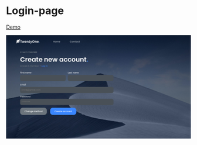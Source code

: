 # Login-page

<a href="https://amazing-ramanujan-b5a1c3.netlify.app//">
      Demo
    </a>

<p align="center">
  <img src="/Print.png" title="Print">
</p>
